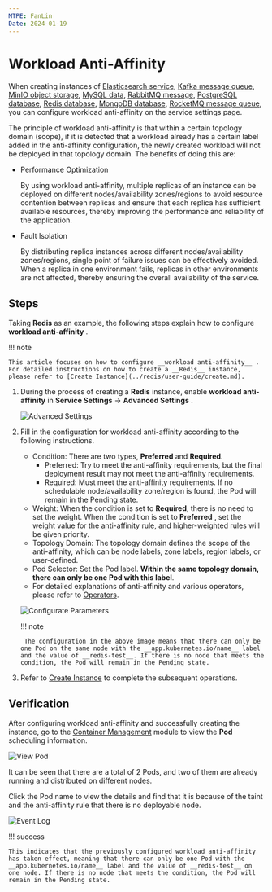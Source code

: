 ```yaml
---
MTPE: FanLin
Date: 2024-01-19
---
```


# Workload Anti-Affinity

When creating instances of [Elasticsearch service](../elasticsearch/intro/index.md), [Kafka message queue](../kafka/intro/index.md), [MinIO object storage](../minio/intro/index.md), [MySQL data](../mysql/intro/index.md), [RabbitMQ message](../rabbitmq/intro/index.md), [PostgreSQL database](../postgresql/intro/index.md), [Redis database](../redis/intro/index.md), [MongoDB database](../mongodb/intro/index.md), [RocketMQ message queue](../rocketmq/intro/index.md), you can configure workload anti-affinity on the service settings page.

The principle of workload anti-affinity is that within a certain topology domain (scope), if it is detected that a workload already has a certain label added in the anti-affinity configuration, the newly created workload will not be deployed in that topology domain. The benefits of doing this are:

- Performance Optimization

    By using workload anti-affinity, multiple replicas of an instance can be deployed on different nodes/availability zones/regions to avoid resource contention between replicas and ensure that each replica has sufficient available resources, thereby improving the performance and reliability of the application.

- Fault Isolation

    By distributing replica instances across different nodes/availability zones/regions, single point of failure issues can be effectively avoided. When a replica in one environment fails, replicas in other environments are not affected, thereby ensuring the overall availability of the service.

## Steps

Taking __Redis__ as an example, the following steps explain how to configure __workload anti-affinity__ .

!!! note

    This article focuses on how to configure __workload anti-affinity__ . For detailed instructions on how to create a __Redis__ instance, please refer to [Create Instance](../redis/user-guide/create.md).

1. During the process of creating a __Redis__ instance, enable __workload anti-affinity__ in __Service Settings__ -> __Advanced Settings__ .

    ![Advanced Settings](images/anti-affinity01.png)

2. Fill in the configuration for workload anti-affinity according to the following instructions.

    - Condition: There are two types, __Preferred__ and __Required__.
        - Preferred: Try to meet the anti-affinity requirements, but the final deployment result may not meet the anti-affinity requirements.
        - Required: Must meet the anti-affinity requirements. If no schedulable node/availability zone/region is found, the Pod will remain in the Pending state.
    - Weight: When the condition is set to __Required__, there is no need to set the weight. When the condition is set to __Preferred__ , set the weight value for the anti-affinity rule, and higher-weighted rules will be given priority.
    - Topology Domain: The topology domain defines the scope of the anti-affinity, which can be node labels, zone labels, region labels, or user-defined.
    - Pod Selector: Set the Pod label. **Within the same topology domain, there can only be one Pod with this label**.
    - For detailed explanations of anti-affinity and various operators, please refer to [Operators](../../kpanda/user-guide/workloads/pod-config/scheduling-policy.md#_4).

    ![Configurate Parameters](images/anti-affinity02.png)
    
    !!! note

        The configuration in the above image means that there can only be one Pod on the same node with the __app.kubernetes.io/name__ label and the value of __redis-test__. If there is no node that meets the condition, the Pod will remain in the Pending state.

3. Refer to [Create Instance](../redis/user-guide/create.md) to complete the subsequent operations.

## Verification

After configuring workload anti-affinity and successfully creating the instance, go to the [Container Management](../../kpanda/intro/index.md) module to view the __Pod__ scheduling information.

![View Pod](images/anti-affinity03.png)

It can be seen that there are a total of 2 Pods, and two of them are already running and distributed on different nodes.

Click the Pod name to view the details and find that it is because of the taint and the anti-affinity rule that there is no deployable node.

![Event Log](images/anti-affinity04.png)

!!! success

    This indicates that the previously configured workload anti-affinity has taken effect, meaning that there can only be one Pod with the __app.kubernetes.io/name__ label and the value of __redis-test__ on one node. If there is no node that meets the condition, the Pod will remain in the Pending state.
